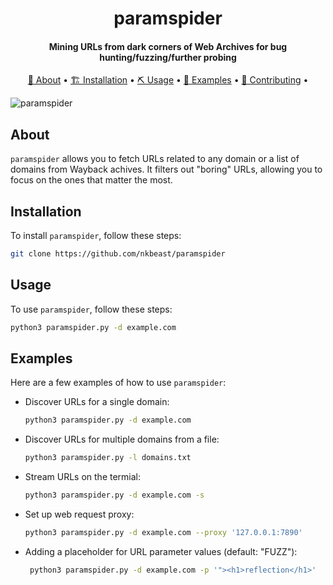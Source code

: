 <h1 align="center">
    paramspider
  <br>
</h1>

<h4 align="center">  Mining URLs from dark corners of Web Archives for bug hunting/fuzzing/further probing </h4>

<p align="center">
  <a href="#about">📖 About</a> •
  <a href="#installation">🏗️ Installation</a> •
  <a href="#usage">⛏️ Usage</a> •
  <a href="#examples">🚀 Examples</a> •
  <a href="#contributing">🤝 Contributing</a> •
</p>


![paramspider](https://github.com/devanshbatham/ParamSpider/blob/master/static/paramspider.png?raw=true)

## About

`paramspider` allows you to fetch URLs related to any domain or a list of domains from Wayback achives. It filters out "boring" URLs, allowing you to focus on the ones that matter the most.

## Installation

To install `paramspider`, follow these steps:

```sh
git clone https://github.com/nkbeast/paramspider
```

## Usage

To use `paramspider`, follow these steps:

```sh
python3 paramspider.py -d example.com
```

## Examples

Here are a few examples of how to use `paramspider`:

- Discover URLs for a single domain:

  ```sh
  python3 paramspider.py -d example.com
  ```

- Discover URLs for multiple domains from a file:

  ```sh
  python3 paramspider.py -l domains.txt
  ```

- Stream URLs on the termial:

    ```sh 
    python3 paramspider.py -d example.com -s
    ```

- Set up web request proxy:

    ```sh
    python3 paramspider.py -d example.com --proxy '127.0.0.1:7890'
    ```
- Adding a placeholder for URL parameter values (default: "FUZZ"): 

  ```sh
   python3 paramspider.py -d example.com -p '"><h1>reflection</h1>'
  ```

